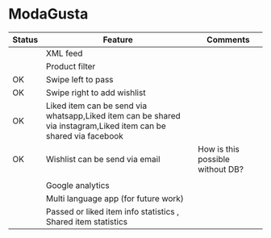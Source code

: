 # ModaGusta

| Status | Feature | Comments | 
|--------|---------|----------|
|        | XML feed            |          |   
|        | Product filter      |          |   
| OK     | Swipe left to pass  |          |  
| OK       | Swipe right to add wishlist                                                                                      |          |  
| OK       | Liked item can be send via whatsapp,Liked item can be shared via instagram,Liked item can be shared via facebook |          |  
| OK       | Wishlist can be send via email   |  How is this possible without DB?        |  
|        |   |          |   
|        | Google analytics       |          |   
|        | Multi language app (for future work)     |          | 
|        | Passed or liked item info statistics , Shared item statistics                      |          |  
